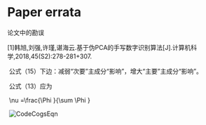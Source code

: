 # Paper errata
 论文中的勘误

[1]韩旭,刘强,许瑾,谌海云.基于伪PCA的手写数字识别算法[J].计算机科学,2018,45(S2):278-281+307.

​     公式（15）下边：减弱“次要”主成分“影响”，增大“主要”主成分“影响”。





​	公式（13）应为

​            \nu =\frac{\Phi }{\sum \Phi }

​		![CodeCogsEqn](D:\starrysky\Downloads\CodeCogsEqn.gif)





